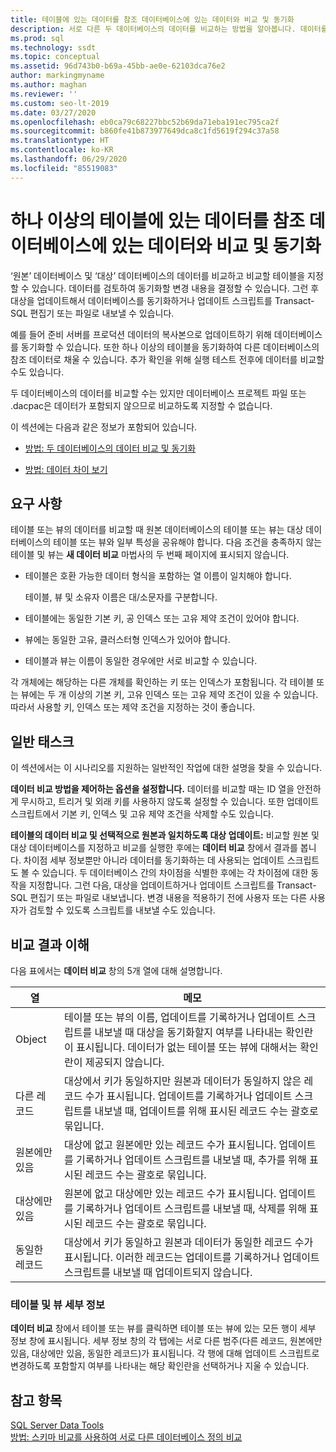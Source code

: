 ```yaml
---
title: 테이블에 있는 데이터를 참조 데이터베이스에 있는 데이터와 비교 및 동기화
description: 서로 다른 두 데이터베이스의 데이터를 비교하는 방법을 알아봅니다. 데이터를 동기화하는 방법과 동기화 프로세스에 사용되는 스크립트를 보는 방법을 확인합니다.
ms.prod: sql
ms.technology: ssdt
ms.topic: conceptual
ms.assetid: 96d743b0-b69a-45bb-ae0e-62103dca76e2
author: markingmyname
ms.author: maghan
ms.reviewer: ''
ms.custom: seo-lt-2019
ms.date: 03/27/2020
ms.openlocfilehash: eb0ca79c68227bbc52b69da71eba191ec795ca2f
ms.sourcegitcommit: b860fe41b873977649dca8c1fd5619f294c37a58
ms.translationtype: HT
ms.contentlocale: ko-KR
ms.lasthandoff: 06/29/2020
ms.locfileid: "85519083"
---
```

# <a name="compare-and-synchronize-data-in-one-or-more-tables-with-data-in-a-reference-database"></a>하나 이상의 테이블에 있는 데이터를 참조 데이터베이스에 있는 데이터와 비교 및 동기화

‘원본’ 데이터베이스 및 ‘대상’ 데이터베이스의 데이터를 비교하고 비교할 테이블을 지정할 수 있습니다.   데이터를 검토하여 동기화할 변경 내용을 결정할 수 있습니다. 그런 후 대상을 업데이트해서 데이터베이스를 동기화하거나 업데이트 스크립트를 Transact\-SQL 편집기 또는 파일로 내보낼 수 있습니다.  
  
예를 들어 준비 서버를 프로덕션 데이터의 복사본으로 업데이트하기 위해 데이터베이스를 동기화할 수 있습니다. 또한 하나 이상의 테이블을 동기화하여 다른 데이터베이스의 참조 데이터로 채울 수 있습니다. 추가 확인을 위해 실행 테스트 전후에 데이터를 비교할 수도 있습니다.  
  
두 데이터베이스의 데이터를 비교할 수는 있지만 데이터베이스 프로젝트 파일 또는 .dacpac은 데이터가 포함되지 않으므로 비교하도록 지정할 수 없습니다.  
  
이 섹션에는 다음과 같은 정보가 포함되어 있습니다.  
  
-   [방법: 두 데이터베이스의 데이터 비교 및 동기화](../ssdt/how-to-compare-and-synchronize-the-data-of-two-databases.md)  
  
-   [방법: 데이터 차이 보기](../ssdt/how-to-view-data-differences.md)  
  
## <a name="requirements"></a>요구 사항  
테이블 또는 뷰의 데이터를 비교할 때 원본 데이터베이스의 테이블 또는 뷰는 대상 데이터베이스의 테이블 또는 뷰와 일부 특성을 공유해야 합니다. 다음 조건을 충족하지 않는 테이블 및 뷰는 **새 데이터 비교** 마법사의 두 번째 페이지에 표시되지 않습니다.  
  
-   테이블은 호환 가능한 데이터 형식을 포함하는 열 이름이 일치해야 합니다.  
  
    테이블, 뷰 및 소유자 이름은 대/소문자를 구분합니다.  
  
-   테이블에는 동일한 기본 키, 공 인덱스 또는 고유 제약 조건이 있어야 합니다.  
  
-   뷰에는 동일한 고유, 클러스터형 인덱스가 있어야 합니다.  
  
-   테이블과 뷰는 이름이 동일한 경우에만 서로 비교할 수 있습니다.  
  
각 개체에는 해당하는 다른 개체를 확인하는 키 또는 인덱스가 포함됩니다. 각 테이블 또는 뷰에는 두 개 이상의 기본 키, 고유 인덱스 또는 고유 제약 조건이 있을 수 있습니다. 따라서 사용할 키, 인덱스 또는 제약 조건을 지정하는 것이 좋습니다.  
  
## <a name="common-tasks"></a>일반 태스크  
이 섹션에서는 이 시나리오를 지원하는 일반적인 작업에 대한 설명을 찾을 수 있습니다.  
  
**데이터 비교 방법을 제어하는 옵션을 설정합니다.** 데이터를 비교할 때는 ID 열을 안전하게 무시하고, 트리거 및 외래 키를 사용하지 않도록 설정할 수 있습니다. 또한 업데이트 스크립트에서 기본 키, 인덱스 및 고유 제약 조건을 삭제할 수도 있습니다.  
  
**테이블의 데이터 비교 및 선택적으로 원본과 일치하도록 대상 업데이트:** 비교할 원본 및 대상 데이터베이스를 지정하고 비교를 실행한 후에는 **데이터 비교** 창에서 결과를 봅니다. 차이점 세부 정보뿐만 아니라 데이터를 동기화하는 데 사용되는 업데이트 스크립트도 볼 수 있습니다. 두 데이터베이스 간의 차이점을 식별한 후에는 각 차이점에 대한 동작을 지정합니다. 그런 다음, 대상을 업데이트하거나 업데이트 스크립트를 Transact\-SQL 편집기 또는 파일로 내보냅니다. 변경 내용을 적용하기 전에 사용자 또는 다른 사용자가 검토할 수 있도록 스크립트를 내보낼 수도 있습니다.  
  
## <a name="understanding-comparison-results"></a><a name="UnderstandingDataCompareResults"></a>비교 결과 이해  
다음 표에서는 **데이터 비교** 창의 5개 열에 대해 설명합니다.  
  
|열|메모|  
|----------|---------|  
|Object|테이블 또는 뷰의 이름, 업데이트를 기록하거나 업데이트 스크립트를 내보낼 때 대상을 동기화할지 여부를 나타내는 확인란이 표시됩니다. 데이터가 없는 테이블 또는 뷰에 대해서는 확인란이 제공되지 않습니다.|  
|다른 레코드|대상에서 키가 동일하지만 원본과 데이터가 동일하지 않은 레코드 수가 표시됩니다. 업데이트를 기록하거나 업데이트 스크립트를 내보낼 때, 업데이트를 위해 표시된 레코드 수는 괄호로 묶입니다.|  
|원본에만 있음|대상에 없고 원본에만 있는 레코드 수가 표시됩니다. 업데이트를 기록하거나 업데이트 스크립트를 내보낼 때, 추가를 위해 표시된 레코드 수는 괄호로 묶입니다.|  
|대상에만 있음|원본에 없고 대상에만 있는 레코드 수가 표시됩니다. 업데이트를 기록하거나 업데이트 스크립트를 내보낼 때, 삭제를 위해 표시된 레코드 수는 괄호로 묶입니다.|  
|동일한 레코드|대상에서 키가 동일하고 원본과 데이터가 동일한 레코드 수가 표시됩니다. 이러한 레코드는 업데이트를 기록하거나 업데이트 스크립트를 내보낼 때 업데이트되지 않습니다.|  
  
### <a name="table-and-view-details"></a>테이블 및 뷰 세부 정보  
**데이터 비교** 창에서 테이블 또는 뷰를 클릭하면 테이블 또는 뷰에 있는 모든 행이 세부 정보 창에 표시됩니다. 세부 정보 창의 각 탭에는 서로 다른 범주(다른 레코드, 원본에만 있음, 대상에만 있음, 동일한 레코드)가 표시됩니다. 각 행에 대해 업데이트 스크립트로 변경하도록 포함할지 여부를 나타내는 해당 확인란을 선택하거나 지울 수 있습니다.  
  
## <a name="see-also"></a>참고 항목  
[SQL Server Data Tools](../ssdt/sql-server-data-tools.md)  
[방법: 스키마 비교를 사용하여 서로 다른 데이터베이스 정의 비교](../ssdt/how-to-use-schema-compare-to-compare-different-database-definitions.md)  
  
